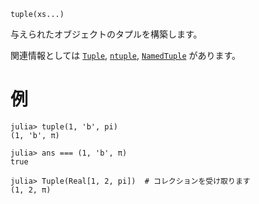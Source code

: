 ```
tuple(xs...)
```

与えられたオブジェクトのタプルを構築します。

関連情報としては [`Tuple`](@ref), [`ntuple`](@ref), [`NamedTuple`](@ref) があります。

# 例

```jldoctest
julia> tuple(1, 'b', pi)
(1, 'b', π)

julia> ans === (1, 'b', π)
true

julia> Tuple(Real[1, 2, pi])  # コレクションを受け取ります
(1, 2, π)
```
